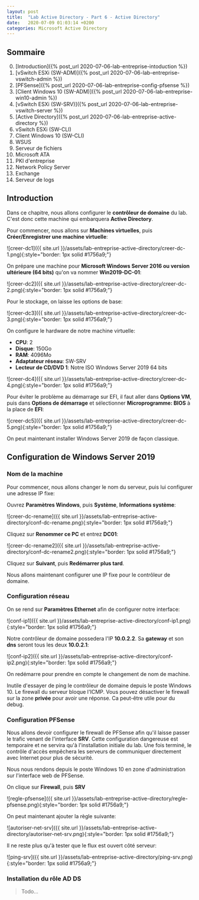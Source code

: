 ```yaml
---
layout: post
title:  "Lab Active Directory - Part 6 - Active Directory"
date:   2020-07-09 01:03:14 +0200
categories: Microsoft Active Directory
---
```



## Sommaire

0. [Introduction]({% post_url 2020-07-06-lab-entreprise-intoduction %})
1. [vSwitch ESXi (SW-ADM)]({% post_url 2020-07-06-lab-entreprise-vswitch-admin %})
2. [PFSense]({% post_url 2020-07-06-lab-entreprise-config-pfsense %})
3. [Client Windows 10 (SW-ADM)]({% post_url 2020-07-06-lab-entreprise-win10-admin %})
4. [vSwitch ESXi (SW-SRV)]({% post_url 2020-07-06-lab-entreprise-vswitch-server %})
5. [Active Directory]({% post_url 2020-07-06-lab-entreprise-active-directory %})
6. vSwitch ESXi (SW-CLI)
7. Client Windows 10 (SW-CLI)
8. WSUS
9. Serveur de fichiers
10. Microsoft ATA
11. PKI d'entreprise
12. Network Policy Server
13. Exchange
14. Serveur de logs

## Introduction

Dans ce chapitre, nous allons configurer le **contrôleur de domaine** du lab. C'est donc cette machine qui embarquera **Active Directory**.

Pour commencer, nous allons sur **Machines virtuelles**, puis **Créer/Enregistrer une machine virtuelle**:

![creer-dc1]({{ site.url }}/assets/lab-entreprise-active-directory/creer-dc-1.png){:style="border: 1px solid #1756a9;"}

On prépare une machine pour **Microsoft Windows Server 2016 ou version ultérieure (64 bits)** qu'on va nommer **Win2019-DC-01**:

![creer-dc2]({{ site.url }}/assets/lab-entreprise-active-directory/creer-dc-2.png){:style="border: 1px solid #1756a9;"}

Pour le stockage, on laisse les options de base:

![creer-dc3]({{ site.url }}/assets/lab-entreprise-active-directory/creer-dc-3.png){:style="border: 1px solid #1756a9;"}

On configure le hardware de notre machine virtuelle:

- **CPU**: 2
- **Disque**: 150Go
- **RAM**: 4096Mo
- **Adaptateur réseau**: SW-SRV
- **Lecteur de CD/DVD 1**: Notre ISO Windows Server 2019 64 bits

![creer-dc4]({{ site.url }}/assets/lab-entreprise-active-directory/creer-dc-4.png){:style="border: 1px solid #1756a9;"}

Pour éviter le problème au démarrage sur EFI, il faut aller dans **Options VM**, puis dans **Options de démarrage** et sélectionner **Microprogramme: BIOS** à la place de **EFI**:

![creer-dc5]({{ site.url }}/assets/lab-entreprise-active-directory/creer-dc-5.png){:style="border: 1px solid #1756a9;"}

On peut maintenant installer Windows Server 2019 de façon classique.

## Configuration de Windows Server 2019

### Nom de la machine

Pour commencer, nous allons changer le nom du serveur, puis lui configurer une adresse IP fixe:

Ouvrez **Paramètres Windows**, puis **Système**, **Informations système**:

![creer-dc-rename]({{ site.url }}/assets/lab-entreprise-active-directory/conf-dc-rename.png){:style="border: 1px solid #1756a9;"}

Cliquez sur **Renommer ce PC** et entrez **DC01**:

![creer-dc-rename2]({{ site.url }}/assets/lab-entreprise-active-directory/conf-dc-rename2.png){:style="border: 1px solid #1756a9;"}

Cliquez sur **Suivant**, puis **Redémarrer plus tard**.

Nous allons maintenant configurer une IP fixe pour le contrôleur de domaine. 

### Configuration réseau

On se rend sur **Paramètres Ethernet** afin de configurer notre interface:

![conf-ip1]({{ site.url }}/assets/lab-entreprise-active-directory/conf-ip1.png){:style="border: 1px solid #1756a9;"}

Notre contrôleur de domaine possedera l'IP **10.0.2.2**. Sa **gateway** et son **dns** seront tous les deux **10.0.2.1**:

![conf-ip2]({{ site.url }}/assets/lab-entreprise-active-directory/conf-ip2.png){:style="border: 1px solid #1756a9;"}

On redémarre pour prendre en compte le changement de nom de machine.

Inutile d'essayer de ping le contrôleur de domaine depuis le poste Windows 10. Le firewall du serveur bloque l'ICMP. Vous pouvez désactiver le firewall sur la zone **privée** pour avoir une réponse. Ca peut-être utile pour du debug.

### Configuration PFSense

Nous allons devoir configurer le firewall de PFSense afin qu'il laisse passer le trafic venant de l'interface **SRV**.
Cette configuration dangereuse est temporaire et ne servira qu'à l'installation initiale du lab.
Une fois terminé, le contrôle d'accès empêchera les serveurs de communiquer directement avec Internet pour plus de sécurité.

Nous nous rendons depuis le poste Windows 10 en zone d'administration sur l'interface web de PFSense.

On clique sur **Firewall**, puis **SRV**

![regle-pfsense]({{ site.url }}/assets/lab-entreprise-active-directory/regle-pfsense.png){:style="border: 1px solid #1756a9;"}

On peut maintenant ajouter la règle suivante:

![autoriser-net-srv]({{ site.url }}/assets/lab-entreprise-active-directory/autoriser-net-srv.png){:style="border: 1px solid #1756a9;"}

Il ne reste plus qu'à tester que le flux est ouvert côté serveur:

![ping-srv]({{ site.url }}/assets/lab-entreprise-active-directory/ping-srv.png){:style="border: 1px solid #1756a9;"}


### Installation du rôle AD DS

> Todo...